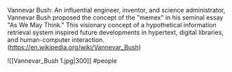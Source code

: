 Vannevar Bush: An influential engineer, inventor, and science administrator, Vannevar Bush proposed the concept of the "memex" in his seminal essay "As We May Think." This visionary concept of a hypothetical information retrieval system inspired future developments in hypertext, digital libraries, and human-computer interaction. (https://en.wikipedia.org/wiki/Vannevar_Bush)

![[Vannevar_Bush 1.jpg|300]]
#people 